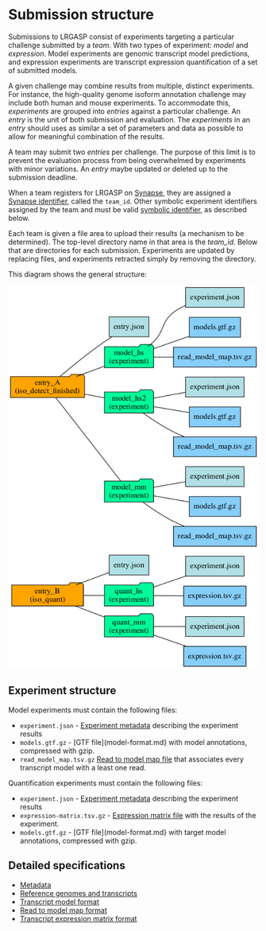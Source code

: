# Submission structure

Submissions to LRGASP consist of experiments targeting a particular challenge
submitted by a *team*.  With two types of experiment: *model* and
*expression*.  Model experiments are genomic transcript model predictions, and
expression experiments are transcript expression quantification of a set of
submitted models.

A given challenge may combine results from multiple, distinct experiments.
For instance, the high-quality genome isoform annotation challenge may
include both human and mouse experiments. To accommodate this, *experiments*
are grouped into *entries* against a particular challenge.  An *entry* is
the unit of both submission and evaluation.  The *experiments* in an *entry*
should uses as similar a set of parameters and data as possible to allow
for meaningful combination of the results.

A team may submit two *entries* per challenge.  The purpose of this
limit is to prevent the evaluation process from being overwhelmed by
experiments with minor variations.  An *entry* maybe updated or deleted
up to the submission deadline.

When a team registers for LRGASP on [Synapse](https://www.synapse.org), they are assigned a [Synapse
identifier](metadata-identifiers.md#synapse-identifiers), called the ``team_id``.  Other symbolic
experiment identifiers assigned by the team and must be valid [symbolic
identifier](metadata-identifiers.md#symbolic-identifiers), as described below.

Each team is given a file area to upload their results (a mechanism to be
determined).  The top-level directory name in that area is the
*team_id*. Below that are directories for each submission.  Experiments are
updated by replacing files, and experiments retracted simply by removing the
directory.

This diagram shows the general structure:

![Submission file hierarchy diagram](submit_tree.png)

## Experiment structure

Model experiments must contain the following files:

- ```experiment.json``` - [Experiment metadata](metadata.md#experiment.json) describing the experiment results
- ```models.gtf.gz``` - [GTF file](model-format.md} with model annotations, compressed with gzip.
- ```read_model_map.tsv.gz``` [Read to model map file](read_model_map_format.md) that associates every transcript model with a least one read.

Quantification experiments must contain the following files:

- ```experiment.json``` - [Experiment metadata](metadata.md#experiment.json) describing the experiment results
- ```expression-matrix.tsv.gz``` - [Expression matrix file](expression_matrix_format.md) with the results of the experiment.
- ```models.gtf.gz``` - [GTF file](model-format.md} with target model annotations, compressed with gzip.

## Detailed specifications

- [Metadata](metadata.md)
- [Reference genomes and transcripts](reference-genomes.md)
- [Transcript model format](model-format.md)
- [Read to model map format](read_model_map_format.md)
- [Transcript expression matrix format](expression_matrix_format.md)
